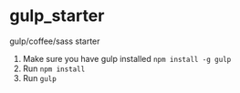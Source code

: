 gulp_starter
============

gulp/coffee/sass starter

1. Make sure you have gulp installed `npm install -g gulp`
2. Run `npm install`
3. Run `gulp`
